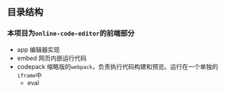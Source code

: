 ## 目录结构

### 本项目为`online-code-editor`的前端部分
 - app 编辑器实现
 - embed 网页内嵌运行代码
 - codepack 缩略版的`webpack`，负责执行代码构建和预览。运行在一个单独的`iframe`中
   - eval
